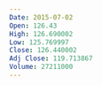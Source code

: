 ```yaml
---
Date: 2015-07-02
Open: 126.43
High: 126.690002
Low: 125.769997
Close: 126.440002
Adj Close: 119.713867
Volume: 27211000
---
```

